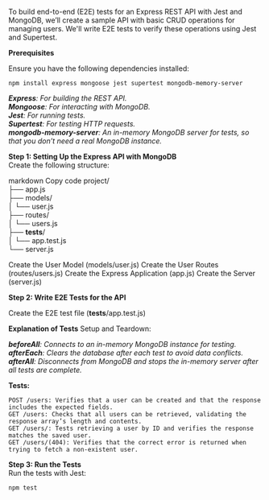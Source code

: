 To build end-to-end (E2E) tests for an Express REST API with Jest and MongoDB, we’ll create a sample API with basic CRUD operations for managing users. We'll write E2E tests to verify these operations using Jest and Supertest.

**Prerequisites**

Ensure you have the following dependencies installed:

    npm install express mongoose jest supertest mongodb-memory-server

_**Express**: For building the REST API.\
**Mongoose**: For interacting with MongoDB.\
**Jest**: For running tests.\
**Supertest**: For testing HTTP requests.\
**mongodb-memory-server**: An in-memory MongoDB server for tests, so that you don’t need a real MongoDB instance._

**Step 1: Setting Up the Express API with MongoDB**\
Create the following structure:

markdown
Copy code
project/\
├── app.js\
├── models/\
│   └── user.js\
├── routes/\
│   └── users.js\
├── __tests__/\
│   └── app.test.js\
└── server.js

Create the User Model (models/user.js)
Create the User Routes (routes/users.js)
Create the Express Application (app.js)
Create the Server (server.js)

**Step 2: Write E2E Tests for the API**

Create the E2E test file (__tests__/app.test.js)

**Explanation of Tests**
Setup and Teardown:

_**beforeAll**: Connects to an in-memory MongoDB instance for testing.\
**afterEach**: Clears the database after each test to avoid data conflicts.\
**afterAll**: Disconnects from MongoDB and stops the in-memory server after all tests are complete._

**Tests:**

    POST /users: Verifies that a user can be created and that the response includes the expected fields.
    GET /users: Checks that all users can be retrieved, validating the response array’s length and contents.
    GET /users/: Tests retrieving a user by ID and verifies the response matches the saved user.
    GET /users/(404): Verifies that the correct error is returned when trying to fetch a non-existent user.

**Step 3: Run the Tests**\
    Run the tests with Jest:

    npm test